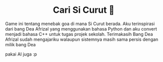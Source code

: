<h1 align="center">Cari Si Curut 🐹</h1>
<p>
  Game ini tentang menebak goa di mana Si Curut berada.
  Aku terinspirasi dari bang Dea Afrizal yang menggunakan bahasa Python dan aku convert menjadi bahasa C++ untuk tugas projek sekolah.
  Terimakasih Bang Dea Afrizal sudah mengajariku walaupun sistemnya masih sama persis dengan milik bang Dea

  pakai AI juga :p
</p>
